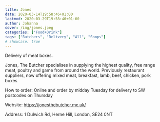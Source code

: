 ```yaml
---
title: Jones
date: 2020-03-14T19:58:46+01:00
lastmod: 2020-03-29T19:58:46+01:00
author: Johanna
cover: /img/jones.jpeg
categories: ["Food+Drink"]
tags: ["Butchers", "Delivery", "All", "Shops"]
# showcase: true
---
```


Delivery of meat boxes.

<!--more-->

Jones, The Butcher specialises in supplying the highest quality, free range meat, poultry and game from around the world.  Previously restaurant suppliers, now offering mixed meat, breakfast, lamb, beef, chicken, pork boxes.

How to order: Online and order by midday Tuesday for delivery to SW postcodes on Thursday

Website: <https://jonesthebutcher.me.uk/>

Address: 1 Dulwich Rd, Herne Hill, London, SE24 0NT
